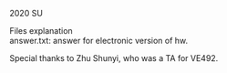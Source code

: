 2020 SU

Files explanation  
answer.txt: answer for electronic version of hw.

Special thanks to Zhu Shunyi, who was a TA for VE492.
